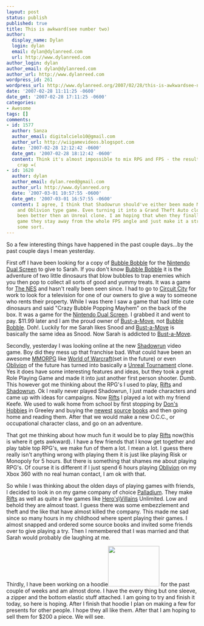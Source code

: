 ```yaml
---
layout: post
status: publish
published: true
title: This is awkward(see number two)
author:
  display_name: Dylan
  login: dylan
  email: dylan@dylanreed.com
  url: http://www.dylanreed.com
author_login: dylan
author_email: dylan@dylanreed.com
author_url: http://www.dylanreed.com
wordpress_id: 261
wordpress_url: http://www.dylanreed.org/2007/02/28/this-is-awkwardsee-number-two/
date: '2007-02-28 11:11:25 -0600'
date_gmt: '2007-02-28 17:11:25 -0600'
categories:
- Awesome
tags: []
comments:
- id: 1577
  author: Sanza
  author_email: digitalcielo10@gmail.com
  author_url: http://wiigamevideos.blogspot.com
  date: '2007-02-28 12:12:42 -0600'
  date_gmt: '2007-02-28 18:12:42 -0600'
  content: Think it's almost impossible to mix RPG and FPS - the result is always
    crap =(
- id: 1620
  author: dylan
  author_email: dylan.reed@gmail.com
  author_url: http://www.dylanreed.org
  date: '2007-03-01 10:57:55 -0600'
  date_gmt: '2007-03-01 16:57:55 -0600'
  content: I agree, I think that Shadowrun should've either been made MMORPG or into
    and Oblivion type game. Even turning it into a Grand Theft Auto clone would have
    been better then an Unreal clone. I am hoping that when they finally make a Rifts
    game they stay away from the whole FPS angle and just make it a stright RPG of
    some sort.
---
```

<p>So a few interesting things have happened in the past couple days...by the past couple days I mean yesterday.</p>
<p>First off I have been looking for a copy of <a href="http://www.gamespot.com/ds/action/bubblebobbleds/index.html">Bubble Bobble</a> for the <a href="http://www.nintendo.com/systemsds">Nintendo Dual Screen</a> to give to Sarah. If you don't know <a href="http://www.gamespot.com/ds/action/bubblebobbleds/index.html">Bubble Bobble</a> it is the adventure of two little dinosaurs that blow bubbles to trap enemies which you then pop to collect all sorts of good and yummy treats. It was a game for <a href="http://en.wikipedia.org/wiki/Nintendo_Entertainment_System">The NES</a> and hasn't really been seen since. I had to go to <a href="http://www.circuitcity.com/">Circuit City</a> for work to look for a television for one of our owners to give a way to someone who rents their property. While I was there I saw a game that had little cute dinosaurs and said "Crazy Bubble Popping Mayhem" on the back of the box. It was a game for the <a href="http://www.nintendo.com/systemsds">Nintendo Dual Screen</a>. I grabbed it and went to pay. $11.99 later and I am the proud owner of <a href="http://ds.ign.com/objects/695/695659.html">Bust-a-Move</a>, not <a href="http://www.gamespot.com/ds/action/bubblebobbleds/index.html">Bubble Bobble</a>. Doh!. Luckily for me Sarah likes Snood and <a href="http://ds.ign.com/objects/695/695659.html">Bust-a-Move</a> is basically the same idea as Snood. Now Sarah is addicted to <a href="http://ds.ign.com/objects/695/695659.html">Bust-a-Move</a>.</p>
<p>Secondly, yesterday I was looking online at the new <a href="http://shadowrun.com/">Shadowrun</a> video game. Boy did they mess up that franchise bad. What could have been an awesome <a href="http://en.wikipedia.org/wiki/MMORPG">MMORPG</a> like <a href="http://www.worldofwarcraft.com/index.xml">World of Warcraft</a>(set in the future) or even <a href="http://www.elderscrolls.com/games/oblivion_overview.htm">Oblivion</a> of the future has turned into basically a <a href="http://www.unrealtournament.com/">Unreal Tournament</a> clone. Yes it does have some interesting features and ideas, but they took a great Role Playing Game and made it into just another first person shooter. Dumb. This however got me thinking about the RPG's I used to play, <a href="http://www.palladiumbooks.com/Merchant2/merchant.mvc?Screen=PROD&Product_Code=800HC&Category_Code=R800">Rifts</a> and <a href="http://www.shadowrunrpg.com/">Shadowrun</a>. Ok I really never played Shadowrun, I just made characters and came up with ideas for campaigns. Now <a href="http://www.palladiumbooks.com/Merchant2/merchant.mvc?Screen=PROD&Product_Code=800HC&Category_Code=R800">Rifts</a> I played a lot with my friend Keefe. We used to walk home from school by first stopping by <a href="http://www.donshobbies.com/about_us.php">Don's Hobbies</a> in Greeley and buying the <a href="http://www.palladiumbooks.com/Merchant2/merchant.mvc?Screen=PROD&Product_Code=801&Category_Code=S800">new</a><a href="http://www.palladiumbooks.com/Merchant2/merchant.mvc?Screen=PROD&Product_Code=805&Category_Code=S800">est</a> <a href="http://www.palladiumbooks.com/Merchant2/merchant.mvc?Screen=PROD&Product_Code=812&Category_Code=S800">sou</a><a href="http://www.palladiumbooks.com/Merchant2/merchant.mvc?Screen=PROD&Product_Code=809&Category_Code=D800">rce</a> <a href="http://www.palladiumbooks.com/Merchant2/merchant.mvc?Screen=PROD&Product_Code=804&Category_Code=W800">books</a> and then going home and reading them. After that we would make a new O.C.C., or occupational character class, and go on an adventure.</p>
<p>That got me thinking about how much fun it would be to play <a href="http://www.palladiumbooks.com/Merchant2/merchant.mvc?Screen=PROD&Product_Code=800HC&Category_Code=R800">Rifts</a> now(this is where it gets awkward). I have a few friends that I know get together and play table top RPG's, we make fun of them a lot. I mean a lot. I guess there really isn't anything wrong with playing them it is just like playing Risk or Monopoly for 5 hours. But there is something that shames me about playing RPG's. Of course it is different if I just spend 6 hours playing <a href="http://www.elderscrolls.com/games/oblivion_overview.htm">Oblivion</a> on my Xbox 360 with no real human contact, I am ok with that.</p>
<p>So while I was thinking about the olden days of playing games with friends, I decided to look in on my game company of choice <a href="http://www.palladiumbooks.com/">Palladium</a>. They make <a href="http://www.palladiumbooks.com/Merchant2/merchant.mvc?Screen=PROD&Product_Code=800HC&Category_Code=R800">Rifts</a> as well as quite a few games like <a href="http://www.palladiumbooks.com/Merchant2/merchant.mvc?Screen=PROD&Product_Code=500&Category_Code=H500">Hero's</a>\<a href="http://www.palladiumbooks.com/Merchant2/merchant.mvc?Screen=PROD&Product_Code=501&Category_Code=H500">Villains</a> Unlimited. Low and behold they are almost toast. I guess there was some embezzlement and theft and the like that have almost killed the company. This made me sad since so many hours in my childhood where spent playing their games. I almost snapped and ordered some source books and invited some friends over to give playing a try. Then I remembered that I was married and that Sarah would probably die laughing at me.</p>
<p>Thirdly, I have been working on a hoodie<img width="135" height="106" src="http://farm1.static.flickr.com/163/405236493_caf4fa5bec.jpg?v=0" /> for the past couple of weeks and am almost done. I have the every thing but one sleeve, a zipper and the bottom elastic stuff attached. I am going to try and finish it today, so here is hoping. After I finish that hoodie I plan on making a few for presents for other people. I hope they all like them. After that I am hoping to sell them for $200 a piece. We will see.</p>
